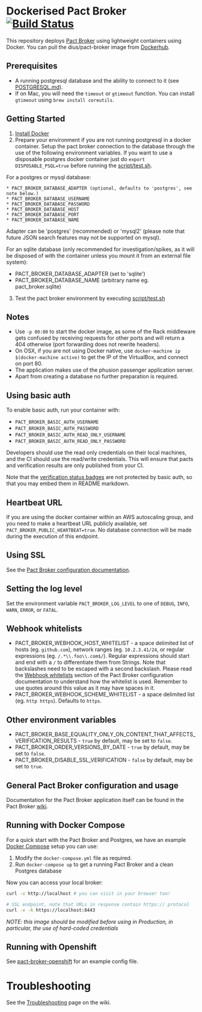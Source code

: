 Dockerised Pact Broker [![Build Status](https://travis-ci.org/DiUS/pact_broker-docker.svg)](https://travis-ci.org/DiUS/pact_broker-docker)
==================

This repository deploys [Pact Broker](https://github.com/pact-foundation/pact_broker) using lightweight containers using Docker. You can pull the dius/pact-broker image from [Dockerhub](https://hub.docker.com/r/dius/pact-broker/).

## Prerequisites

* A running postgresql database and the ability to connect to it (see [POSTGRESQL.md][postgres]).
* If on Mac, you will need the `timeout` or `gtimeout` function. You can install `gtimeout` using `brew install coreutils`.

## Getting Started

1. [Install Docker](https://docs.docker.com/engine/installation/)
2. Prepare your environment if you are not running postgresql in a docker container. Setup the pact broker connection to the database through the use of the following environment variables. If you want to use a disposable postgres docker container just do `export DISPOSABLE_PSQL=true` before running the [script/test.sh][test-script].

For a postgres or mysql database:

    * PACT_BROKER_DATABASE_ADAPTER (optional, defaults to 'postgres', see note below.)
    * PACT_BROKER_DATABASE_USERNAME
    * PACT_BROKER_DATABASE_PASSWORD
    * PACT_BROKER_DATABASE_HOST
    * PACT_BROKER_DATABASE_PORT
    * PACT_BROKER_DATABASE_NAME

Adapter can be 'postgres' (recommended) or 'mysql2' (please note that future JSON search features may not be supported on mysql).

For an sqlite database (only recommended for investigation/spikes, as it will be disposed of with the container unless you mount it from an external file system):

  * PACT_BROKER_DATABASE_ADAPTER (set to 'sqlite')
  * PACT_BROKER_DATABASE_NAME (arbitrary name eg. pact_broker.sqlite)

3. Test the pact broker environment by executing [script/test.sh][test-script]

## Notes

* Use `-p 80:80` to start the docker image, as some of the Rack middleware gets confused by receiving requests for other ports and will return a 404 otherwise (port forwarding does not rewrite headers).
* On OSX, if you are not using Docker native, use `docker-machine ip $(docker-machine active)` to get the IP of the VirtualBox, and connect on port 80.
* The application makes use of the phusion passenger application server.
* Apart from creating a database no further preparation is required.

## Using basic auth

To enable basic auth, run your container with:

* `PACT_BROKER_BASIC_AUTH_USERNAME`
* `PACT_BROKER_BASIC_AUTH_PASSWORD`
* `PACT_BROKER_BASIC_AUTH_READ_ONLY_USERNAME`
* `PACT_BROKER_BASIC_AUTH_READ_ONLY_PASSWORD`

Developers should use the read only credentials on their local machines, and the CI should use the read/write credentials. This will ensure that pacts and verification results are only published from your CI.

Note that the [verification status badges][badges] are not protected by basic auth, so that you may embed them in README markdown.

## Heartbeat URL

If you are using the docker container within an AWS autoscaling group, and you need to make a heartbeat URL publicly available, set `PACT_BROKER_PUBLIC_HEARTBEAT=true`. No database connection will be made during the execution of this endpoint.

## Using SSL

See the [Pact Broker configuration documentation][reverse-proxy].

## Setting the log level

Set the environment variable `PACT_BROKER_LOG_LEVEL` to one of `DEBUG`, `INFO`, `WARN`, `ERROR`, or `FATAL`.

## Webhook whitelists

* PACT_BROKER_WEBHOOK_HOST_WHITELIST - a space delimited list of hosts (eg. `github.com`), network ranges (eg. `10.2.3.41/24`, or regular expressions (eg. `/.*\\.foo\\.com$/`). Regular expressions should start and end with a `/` to differentiate them from Strings. Note that backslashes need to be escaped with a second backslash. Please read the [Webhook whitelists](https://github.com/pact-foundation/pact_broker/wiki/Configuration#webhook-whitelists) section of the Pact Broker configuration documentation to understand how the whitelist is used. Remember to use quotes around this value as it may have spaces in it.
* PACT_BROKER_WEBHOOK_SCHEME_WHITELIST - a space delimited list (eg. `http https`). Defaults to `https`.

## Other environment variables

* PACT_BROKER_BASE_EQUALITY_ONLY_ON_CONTENT_THAT_AFFECTS_VERIFICATION_RESULTS - `true` by default, may be set to `false`.
* PACT_BROKER_ORDER_VERSIONS_BY_DATE - `true` by default, may be set to `false`.
* PACT_BROKER_DISABLE_SSL_VERIFICATION - `false` by default, may be set to `true`.

## General Pact Broker configuration and usage

Documentation for the Pact Broker application itself can be found in the Pact Broker [wiki][pact-broker-wiki].

## Running with Docker Compose

For a quick start with the Pact Broker and Postgres, we have an example
[Docker Compose][docker-compose] setup you can use:

1. Modify the `docker-compose.yml` file as required.
2. Run `docker-compose up` to get a running Pact Broker and a clean Postgres database

Now you can access your local broker:

```sh
curl -v http://localhost # you can visit in your browser too!

# SSL endpoint, note that URLs in response contain https:// protocol
curl -v -k https://localhost:8443
```

_NOTE: this image should be modified before using in Production, in particular, the use of hard-coded credentials_

## Running with Openshift

See [pact-broker-openshift](https://github.com/jaimeniswonger/pact-broker-openshift) for an example config file.

# Troubleshooting

See the [Troubleshooting][troubleshooting] page on the wiki.

[badges]: https://github.com/pact-foundation/pact_broker/wiki/Provider-verification-badges
[troubleshooting]: https://github.com/DiUS/pact_broker-docker/wiki/Troubleshooting
[postgres]: https://github.com/DiUS/pact_broker-docker/blob/master/POSTGRESQL.md
[test-script]: https://github.com/DiUS/pact_broker-docker/blob/master/script/test.sh
[docker-compose]: https://github.com/DiUS/pact_broker-docker/blob/master/docker-compose.yml
[pact-broker-wiki]: https://github.com/pact-foundation/pact_broker/wiki
[reverse-proxy]: https://github.com/pact-foundation/pact_broker/wiki/Configuration#running-the-broker-behind-a-reverse-proxy
